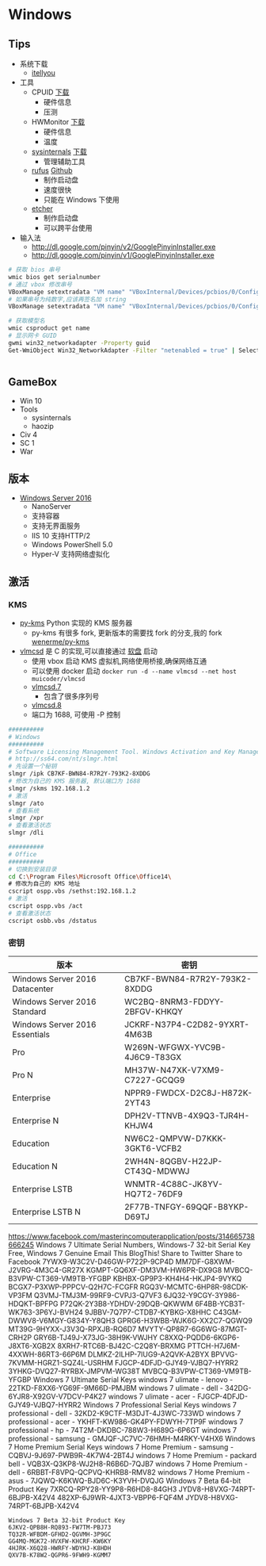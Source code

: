 # Windows

## Tips

* 系统下载
  * [itellyou](http://msdn.itellyou.cn/)
* 工具
  * CPUID [下载](http://www.cpuid.com/softwares/cpu-z.html)
    * 硬件信息
    * 压测
  * HWMonitor [下载](http://www.cpuid.com/softwares/hwmonitor.html)
    * 硬件信息
    * 温度
  * [sysinternals](https://technet.microsoft.com/en-us/sysinternals/bb545021.aspx) [下载](https://technet.microsoft.com/en-us/sysinternals/bb842062)
    * 管理辅助工具
  * [rufus](https://rufus.akeo.ie/) [Github](https://github.com/pbatard/rufus)
    * 制作启动盘
    * 速度很快
    * 只能在 Windows 下使用
  * [etcher](https://etcher.io/)
    * 制作启动盘
    * 可以跨平台使用
* 输入法
  * http://dl.google.com/pinyin/v2/GooglePinyinInstaller.exe
  * http://dl.google.com/pinyin/v1/GooglePinyinInstaller.exe

```bash
# 获取 bios 串号
wmic bios get serialnumber
# 通过 vbox 修改串号
VBoxManage setextradata "VM name" "VBoxInternal/Devices/pcbios/0/Config/DmiSystemSerial" "System Serial"
# 如果串号为纯数字,应该再签名加 string
VBoxManage setextradata "VM name" "VBoxInternal/Devices/pcbios/0/Config/DmiSystemSerial" "string:1234"

# 获取模型名
wmic csproduct get name
# 显示网卡 GUID
gwmi win32_networkadapter -Property guid
Get-WmiObject Win32_NetworkAdapter -Filter "netenabled = true" | Select Guid



```

## GameBox
* Win 10
* Tools
  * sysinternals
  * haozip
* Civ 4
* SC 1
* War


## 版本

* [Windows Server 2016](https://en.wikipedia.org/wiki/Windows_Server_2016)
  * NanoServer
  * 支持容器
  * 支持无界面服务
  * IIS 10 支持HTTP/2
  * Windows PowerShell 5.0
  * Hyper-V 支持网络虚拟化

## 激活

### KMS

* [py-kms](https://github.com/myanaloglife/py-kms) Python 实现的 KMS 服务器
  * py-kms 有很多 fork, 更新版本的需要找 fork 的分支,我的 fork [wenerme/py-kms](https://github.com/wenerme/py-kms)
* [vlmcsd](https://github.com/Wind4/vlmcsd) 是 C 的实现,可以直接通过 [软盘](https://github.com/Wind4/vlmcsd/tree/master/floppy) 启动
  * 使用 vbox 启动 KMS 虚拟机,网络使用桥接,确保网络互通
  * 可以使用 docker 启动 `docker run -d --name vlmcsd --net host muicoder/vlmcsd`
  * [vlmcsd.7](https://rawgit.com/Wind4/vlmcsd/master/man/vlmcsd.7.html)
    * 包含了很多序列号
  * [vlmcsd.8](https://rawgit.com/Wind4/vlmcsd/master/man/vlmcsd.8.html)
  * 端口为 1688, 可使用 -P 控制


```bash
##########
# Windows
##########
# Software Licensing Management Tool. Windows Activation and Key Management Service (KMS)
# http://ss64.com/nt/slmgr.html
# 先设置一个秘钥
slmgr /ipk CB7KF-BWN84-R7R2Y-793K2-8XDDG
# 修改为自己的 KMS 服务器, 默认端口为 1688
slmgr /skms 192.168.1.2
# 激活
slmgr /ato
# 查看系统
slmgr /xpr
# 查看激活状态
slmgr /dli

##########
# Office
##########
# 切换到安装目录
cd C:\Program Files\Microsoft Office\Office14\
# 修改为自己的 KMS 地址
cscript ospp.vbs /sethst:192.168.1.2
# 激活
cscript ospp.vbs /act
# 查看激活状态
cscript osbb.vbs /dstatus
```

### 密钥

版本 | 密钥
----|----
Windows Server 2016 Datacenter  | CB7KF-BWN84-R7R2Y-793K2-8XDDG
Windows Server 2016 Standard    | WC2BQ-8NRM3-FDDYY-2BFGV-KHKQY
Windows Server 2016 Essentials  | JCKRF-N37P4-C2D82-9YXRT-4M63B
Pro                             | W269N-WFGWX-YVC9B-4J6C9-T83GX
Pro N                           | MH37W-N47XK-V7XM9-C7227-GCQG9
Enterprise                      | NPPR9-FWDCX-D2C8J-H872K-2YT43
Enterprise N                    | DPH2V-TTNVB-4X9Q3-TJR4H-KHJW4
Education                       | NW6C2-QMPVW-D7KKK-3GKT6-VCFB2
Education N                     | 2WH4N-8QGBV-H22JP-CT43Q-MDWWJ
Enterprise LSTB                 | WNMTR-4C88C-JK8YV-HQ7T2-76DF9
Enterprise LSTB N               | 2F77B-TNFGY-69QQF-B8YKP-D69TJ






https://www.facebook.com/masterincomputerapplication/posts/314665738666245
Windows 7 Ultimate Serial Numbers, Windows-7 32-bit Serial Key Free, Windows 7 Genuine
Email This
BlogThis!
Share to Twitter
Share to Facebook
7YWX9-W3C2V-D46GW-P722P-9CP4D
MM7DF-G8XWM-J2VRG-4M3C4-GR27X
KGMPT-GQ6XF-DM3VM-HW6PR-DX9G8
MVBCQ-B3VPW-CT369-VM9TB-YFGBP
KBHBX-GP9P3-KH4H4-HKJP4-9VYKQ
BCGX7-P3XWP-PPPCV-Q2H7C-FCGFR
RGQ3V-MCMTC-6HP8R-98CDK-VP3FM
Q3VMJ-TMJ3M-99RF9-CVPJ3-Q7VF3
6JQ32-Y9CGY-3Y986-HDQKT-BPFPG
P72QK-2Y3B8-YDHDV-29DQB-QKWWM
6F4BB-YCB3T-WK763-3P6YJ-BVH24
9JBBV-7Q7P7-CTDB7-KYBKG-X8HHC
C43GM-DWWV8-V6MGY-G834Y-Y8QH3
GPRG6-H3WBB-WJK6G-XX2C7-QGWQ9
MT39G-9HYXX-J3V3Q-RPXJB-RQ6D7
MVYTY-QP8R7-6G6WG-87MGT-CRH2P
GRY6B-TJ49J-X73JG-38H9K-VWJHY
C8XXQ-PQDD6-6KGP6-J8XT6-XGB2X
8XRH7-RTC6B-BJ42C-C2Q8Y-BRXMG
PTTCH-H7J6M-4XXWH-86RT3-66P6M
DLMKZ-2ILHP-7IUG9-A2QVK-A2BYX
BPVVG-7KVMM-HGRZ1-SQZ4L-USRHM
FJGCP-4DFJD-GJY49-VJBQ7-HYRR2
3YHKG-DVQ27-RYRBX-JMPVM-WG38T
MVBCQ-B3VPW-CT369-VM9TB-YFGBP
Windows 7 Ultimate Serial Keys
windows 7 ulimate - lenovo - 22TKD-F8XX6-YG69F-9M66D-PMJBM
windows 7 ulimate - dell - 342DG-6YJR8-X92GV-V7DCV-P4K27
windows 7 ulimate - acer - FJGCP-4DFJD-GJY49-VJBQ7-HYRR2
Windows 7 Professional Serial Keys
windows 7 professional - dell - 32KD2-K9CTF-M3DJT-4J3WC-733WD
windows 7 professional - acer - YKHFT-KW986-GK4PY-FDWYH-7TP9F
windows 7 professional - hp - 74T2M-DKDBC-788W3-H689G-6P6GT
windows 7 professional - samsung - GMJQF-JC7VC-76HMH-M4RKY-V4HX6
Windows 7 Home Premium Serial Keys
windows 7 Home Premium - samsung - CQBVJ-9J697-PWB9R-4K7W4-2BT4J
windows 7 Home Premium - packard bell - VQB3X-Q3KP8-WJ2H8-R6B6D-7QJB7
windows 7 Home Premium - dell - 6RBBT-F8VPQ-QCPVQ-KHRB8-RMV82
windows 7 Home Premium - asus - 7JQWQ-K6KWQ-BJD6C-K3YVH-DVQJG
Windows 7 Beta 64-bit Product Key
7XRCQ-RPY28-YY9P8-R6HD8-84GH3
JYDV8-H8VXG-74RPT-6BJPB-X42V4
482XP-6J9WR-4JXT3-VBPP6-FQF4M
JYDV8-H8VXG-74RPT-6BJPB-X42V4
~~~~~~~~~~~~~~~~~~~~~~~~~~
Windows 7 Beta 32-bit Product Key
6JKV2-QPB8H-RQ893-FW7TM-PBJ73
TQ32R-WFBDM-GFHD2-QGVMH-3P9GC
GG4MQ-MGK72-HVXFW-KHCRF-KW6KY
4HJRK-X6Q28-HWRFY-WDYHJ-K8HDH
QXV7B-K78W2-QGPR6-9FWH9-KGMM7
